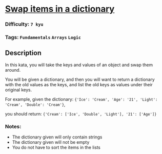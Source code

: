 # [Swap items in a dictionary](https://www.codewars.com/kata/5a21e090f28b824def00013c)

### Difficulty: `7 kyu`

### Tags: `Fundamentals` `Arrays` `Logic`

## Description

In this kata, you will take the keys and values of an object and swap them around.

You will be given a dictionary, and then you will want to return a dictionary with the old values as the keys, and list the old keys as values under their original keys.

For example, given the dictionary: `{'Ice': 'Cream', 'Age': '21', 'Light': 'Cream', 'Double': 'Cream'}`,

you should return: `{'Cream': ['Ice', 'Double', 'Light'], '21': ['Age']}`

### Notes:
- The dictionary given will only contain strings
- The dictionary given will not be empty
- You do not have to sort the items in the lists